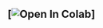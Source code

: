 ##  [![Open In Colab](https://colab.research.google.com/drive/1VcVE3dsxAw_xhkFiXglcqxwOnowjKOQe?usp=sharing)]
